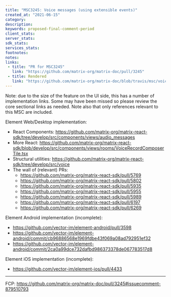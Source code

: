 ```yaml
---
title: "MSC3245: Voice messages (using extensible events)"
created_at: "2021-06-15"
category:
description:
keywords: proposed-final-comment-period
client_stats:
server_stats:
sdk_stats:
services_stats:
footnotes:
notes:
links:
 - title: "PR for MSC3245"
   link: "https://github.com/matrix-org/matrix-doc/pull/3245"
 - title: Rendered
   link: "https://github.com/matrix-org/matrix-doc/blob/travis/msc/voice-messages/proposals/3245-voice-messages.md"
---
```


Note: due to the size of the feature on the UI side, this has a number of implementation links. Some may have been missed so please review the core sectional links as needed. Note also that only references relevant to this MSC are included.

Element Web/Desktop implementation:
* React Components: https://github.com/matrix-org/matrix-react-sdk/tree/develop/src/components/views/audio_messages
* More React: https://github.com/matrix-org/matrix-react-sdk/blob/develop/src/components/views/rooms/VoiceRecordComposerTile.tsx
* Structural utilities: https://github.com/matrix-org/matrix-react-sdk/tree/develop/src/voice
* The wall of (relevant) PRs:
  * https://github.com/matrix-org/matrix-react-sdk/pull/5769
  * https://github.com/matrix-org/matrix-react-sdk/pull/5802
  * https://github.com/matrix-org/matrix-react-sdk/pull/5935
  * https://github.com/matrix-org/matrix-react-sdk/pull/5955
  * https://github.com/matrix-org/matrix-react-sdk/pull/5989
  * https://github.com/matrix-org/matrix-react-sdk/pull/6197
  * https://github.com/matrix-org/matrix-react-sdk/pull/6269

Element Android implementation (incomplete):
* https://github.com/vector-im/element-android/pull/3598
* https://github.com/vector-im/element-android/commit/cb96886568e1969fdbe43f069a08ad792951ef32
* https://github.com/vector-im/element-android/commit/2ca0a99dce732dafbd986373378de067783517d8

Element iOS implementation (incomplete):
* https://github.com/vector-im/element-ios/pull/4433

----

FCP: https://github.com/matrix-org/matrix-doc/pull/3245#issuecomment-879510793
